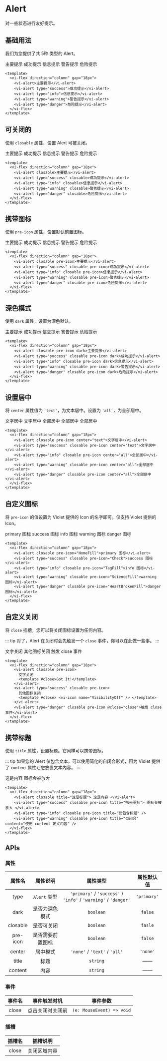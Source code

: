 <script setup lang="ts">
const close = () => window.alert('Closing')
</script>

# Alert

对一些状态进行友好提示。

## 基础用法

我们为您提供了共 5种 类型的 Alert。

<div class="examples">
  <vi-flex direction="column" gap="18px">
    <vi-alert>主要提示</vi-alert>
    <vi-alert type="success">成功提示</vi-alert>
    <vi-alert type="info">信息提示</vi-alert>
    <vi-alert type="warning">警告提示</vi-alert>
    <vi-alert type="danger">危险提示</vi-alert>
  </vi-flex>
</div>

```vue
<template>
  <vi-flex direction="column" gap="18px">
    <vi-alert>主要提示</vi-alert>
    <vi-alert type="success">成功提示</vi-alert>
    <vi-alert type="info">信息提示</vi-alert>
    <vi-alert type="warning">警告提示</vi-alert>
    <vi-alert type="danger">危险提示</vi-alert>
  </vi-flex>
</template>
```

## 可关闭的

使用 `closable` 属性，设置 Alert 可被关闭。

<div class="examples">
  <vi-flex direction="column" gap="18px">
    <vi-alert closable>主要提示</vi-alert>
    <vi-alert type="success" closable>成功提示</vi-alert>
    <vi-alert type="info" closable>信息提示</vi-alert>
    <vi-alert type="warning" closable>警告提示</vi-alert>
    <vi-alert type="danger" closable>危险提示</vi-alert>
  </vi-flex>
</div>

```vue
<template>
  <vi-flex direction="column" gap="18px">
    <vi-alert closable>主要提示</vi-alert>
    <vi-alert type="success" closable>成功提示</vi-alert>
    <vi-alert type="info" closable>信息提示</vi-alert>
    <vi-alert type="warning" closable>警告提示</vi-alert>
    <vi-alert type="danger" closable>危险提示</vi-alert>
  </vi-flex>
</template>
```

## 携带图标

使用 `pre-icon` 属性，设置默认前置图标。

<div class="examples">
  <vi-flex direction="column" gap="18px">
    <vi-alert closable pre-icon>主要提示</vi-alert>
    <vi-alert type="success" closable pre-icon>成功提示</vi-alert>
    <vi-alert type="info" closable pre-icon>信息提示</vi-alert>
    <vi-alert type="warning" closable pre-icon>警告提示</vi-alert>
    <vi-alert type="danger" closable pre-icon>危险提示</vi-alert>
  </vi-flex>
</div>

```vue
<template>
  <vi-flex direction="column" gap="18px">
    <vi-alert closable pre-icon>主要提示</vi-alert>
    <vi-alert type="success" closable pre-icon>成功提示</vi-alert>
    <vi-alert type="info" closable pre-icon>信息提示</vi-alert>
    <vi-alert type="warning" closable pre-icon>警告提示</vi-alert>
    <vi-alert type="danger" closable pre-icon>危险提示</vi-alert>
  </vi-flex>
</template>
```

## 深色模式

使用 `dark` 属性，设置为深色默认。

<div class="examples">
  <vi-flex direction="column" gap="18px">
    <vi-alert closable pre-icon dark>主要提示</vi-alert>
    <vi-alert type="success" closable pre-icon dark>成功提示</vi-alert>
    <vi-alert type="info" closable pre-icon dark>信息提示</vi-alert>
    <vi-alert type="warning" closable pre-icon dark>警告提示</vi-alert>
    <vi-alert type="danger" closable pre-icon dark>危险提示</vi-alert>
  </vi-flex>
</div>

```vue
<template>
  <vi-flex direction="column" gap="18px">
    <vi-alert closable pre-icon dark>主要提示</vi-alert>
    <vi-alert type="success" closable pre-icon dark>成功提示</vi-alert>
    <vi-alert type="info" closable pre-icon dark>信息提示</vi-alert>
    <vi-alert type="warning" closable pre-icon dark>警告提示</vi-alert>
    <vi-alert type="danger" closable pre-icon dark>危险提示</vi-alert>
  </vi-flex>
</template>
```

## 设置居中

将 `center` 属性值为 `'text'`，为文本居中。设置为 `'all'`，为全部居中。

<div class="examples">
  <vi-flex direction="column" gap="18px">
    <vi-alert closable pre-icon center="text">文字居中</vi-alert>
    <vi-alert type="success" closable pre-icon center="text">文字居中</vi-alert>
    <vi-alert type="info" closable pre-icon center="all">全部居中</vi-alert>
    <vi-alert type="warning" closable pre-icon center="all">全部居中</vi-alert>
    <vi-alert type="danger" closable pre-icon center="all">全部居中</vi-alert>
  </vi-flex>
</div>

```vue
<template>
  <vi-flex direction="column" gap="18px">
    <vi-alert closable pre-icon center="text">文字居中</vi-alert>
    <vi-alert type="success" closable pre-icon center="text">文字居中</vi-alert>
    <vi-alert type="info" closable pre-icon center="all">全部居中</vi-alert>
    <vi-alert type="warning" closable pre-icon center="all">全部居中</vi-alert>
    <vi-alert type="danger" closable pre-icon center="all">全部居中</vi-alert>
  </vi-flex>
</template>
```

## 自定义图标

将 `pre-icon` 的值设置为 Violet 提供的 Icon 的名字即可。仅支持 Violet 提供的 Icon。

<div class="examples">
  <vi-flex direction="column" gap="18px">
    <vi-alert closable pre-icon="HomeFill">primary 图标</vi-alert>
    <vi-alert type="success" closable pre-icon="Check">success 图标</vi-alert>
    <vi-alert type="info" closable pre-icon="TagFill">info 图标</vi-alert>
    <vi-alert type="warning" closable pre-icon="ScienceFill">warning 图标</vi-alert>
    <vi-alert type="danger" closable pre-icon="HeartBrokenFill">danger 图标</vi-alert>
  </vi-flex>
</div>

```vue
<template>
  <vi-flex direction="column" gap="18px">
    <vi-alert closable pre-icon="HomeFill">primary 图标</vi-alert>
    <vi-alert type="success" closable pre-icon="Check">success 图标</vi-alert>
    <vi-alert type="info" closable pre-icon="TagFill">info 图标</vi-alert>
    <vi-alert type="warning" closable pre-icon="ScienceFill">warning 图标</vi-alert>
    <vi-alert type="danger" closable pre-icon="HeartBrokenFill">danger 图标</vi-alert>
  </vi-flex>
</template>
```

## 自定义关闭

将 `close` 插槽，您可以将关闭图标设置为任何内容。

::: tip
对了，Alert 在关闭时会先触发一个 `close` 事件，你可以在此做一些事。
:::

<div class="examples">
  <vi-flex direction="column" gap="18px">
    <vi-alert closable pre-icon>
      文字关闭
      <template #close>Got It!</template>
    </vi-alert>
    <vi-alert type="success" closable pre-icon>
      其他图标关闭
      <template #close> <vi-icon name="VisibilityOff" /> </template>
    </vi-alert>
    <vi-alert type="danger" closable pre-icon @close="close">触发 close 事件</vi-alert>
  </vi-flex>
</div>

```vue
<template>
  <vi-flex direction="column" gap="18px">
    <vi-alert closable pre-icon>
      文字关闭
      <template #close>Got It!</template>
    </vi-alert>
    <vi-alert type="success" closable pre-icon>
      其他图标关闭
      <template #close> <vi-icon name="VisibilityOff" /> </template>
    </vi-alert>
    <vi-alert type="danger" closable pre-icon @close="close">触发 close 事件</vi-alert>
  </vi-flex>
</template>
```

## 携带标题

使用 `title` 属性，设置标题。它同样可以携带图标。

::: tip
如果您的 Alert 仅包含文本，可以使用简化的自闭合形式，因为 Violet 提供了 `content` 属性让您放置文本内容。
:::

<div class="examples">
  <vi-flex direction="column" gap="18px">
    <vi-alert closable title="这是标题"> 这是内容 </vi-alert>
    <vi-alert type="success" closable pre-icon title="携带图标"> 图标会被放大 </vi-alert>
    <vi-alert type="info" closable pre-icon title="仅包含标题" />
    <vi-alert type="warning" closable pre-icon title="自闭合" content="使用 content 定义内容" />
  </vi-flex>
</div>

```vue
<template>
  <vi-flex direction="column" gap="18px">
    <vi-alert closable title="这是标题"> 这是内容 </vi-alert>
    <vi-alert type="success" closable pre-icon title="携带图标"> 图标会被放大 </vi-alert>
    <vi-alert type="info" closable pre-icon title="仅包含标题" />
    <vi-alert type="warning" closable pre-icon title="自闭合" content="使用 content 定义内容" />
  </vi-flex>
</template>
```

## APIs

### 属性

| 属性名 | 属性说明 | 属性类型 | 属性默认值 |
| :---: | :---: | :---: | :---: |
| type | `Alert` 类型 | `'primary'` / `'success'` / `'info'` / `'warning'` / `'danger'` | `'primary'` |
| dark | 是否为深色模式 | `boolean` | `false` |
| closable | 是否可关闭 | `boolean` | `fasle` |
| pre-icon | 是否需要前置图标 | `boolean` | `false` |
| center | 居中模式 | `'none'` / `'text'` / `'all'` | `'none'` |
| title | 标题 | `string` | —— |
| content | 内容 | `string` | —— |

### 事件

| 事件名 | 事件触发时机 | 事件参数 |
| :---: | :---: | :---: |
| close | 点击关闭时关闭前 | `(e: MouseEvent) => void` |

### 插槽

| 插槽名 | 插槽说明 |
| :---: | :---: |
| close | 关闭区域内容 |

